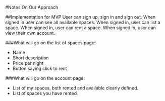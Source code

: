 #Notes On Our Approach

##Implementation for MVP
User can sign up, sign in and sign out.
When signed in user can see all available spaces.
When signed in, user can list a space.
When signed in, user can rent a space.
When signed in, user can view their own account.

###What will go on the list of spaces page:
- Name
- Short description
- Price per night
- Button saying click to rent

###What will go on the account page:
- List of my spaces, both rented and available clearly defined.
- List of spaces you have rented.
